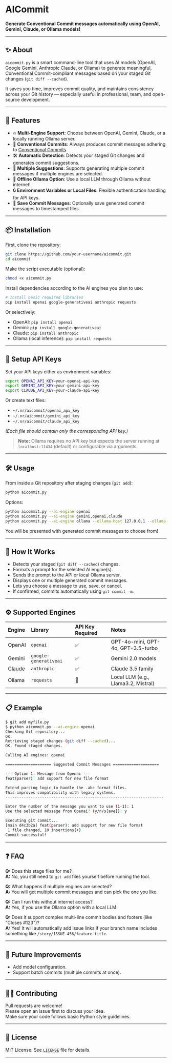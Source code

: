 
# AICommit  
**Generate Conventional Commit messages automatically using OpenAI, Gemini, Claude, or Ollama models!**

---

## ✨ About  
`aicommit.py` is a smart command-line tool that uses AI models (OpenAI, Google Gemini, Anthropic Claude, or Ollama) to generate meaningful, Conventional Commit-compliant messages based on your staged Git changes (`git diff --cached`).  

It saves you time, improves commit quality, and maintains consistency across your Git history — especially useful in professional, team, and open-source development.

---

## 🚀 Features
- 🔥 **Multi-Engine Support**: Choose between OpenAI, Gemini, Claude, or a locally running Ollama server.
- 🎯 **Conventional Commits**: Always produces commit messages adhering to [Conventional Commits](https://www.conventionalcommits.org/).
- 🛠️ **Automatic Detection**: Detects your staged Git changes and generates commit suggestions.
- 📝 **Multiple Suggestions**: Supports generating multiple commit messages if multiple engines are selected.
- 📂 **Offline Ollama Option**: Use a local LLM through Ollama without internet!
- 🔒 **Environment Variables or Local Files**: Flexible authentication handling for API keys.
- 💾 **Save Commit Messages**: Optionally save generated commit messages to timestamped files.

---

## 📦 Installation  

First, clone the repository:  
```bash
git clone https://github.com/your-username/aicommit.git
cd aicommit
```

Make the script executable (optional):  
```bash
chmod +x aicommit.py
```

Install dependencies according to the AI engines you plan to use:  
```bash
# Install basic required libraries
pip install openai google-generativeai anthropic requests
```

Or selectively:  
- OpenAI: `pip install openai`
- Gemini: `pip install google-generativeai`
- Claude: `pip install anthropic`
- Ollama (local inference): `pip install requests`

---

## 🔑 Setup API Keys  

Set your API keys either as environment variables:  
```bash
export OPENAI_API_KEY=your-openai-api-key
export GEMINI_API_KEY=your-gemini-api-key
export CLAUDE_API_KEY=your-claude-api-key
```

Or create text files:
- `~/.nr/aicommit/openai_api_key`
- `~/.nr/aicommit/gemini_api_key`
- `~/.nr/aicommit/claude_api_key`

*(Each file should contain only the corresponding API key.)*  

> **Note:** Ollama requires no API key but expects the server running at `localhost:11434` (default) or configurable via arguments.

---

## 🛠️ Usage

From inside a Git repository after staging changes (`git add`):  

```bash
python aicommit.py
```

Options:
```bash
python aicommit.py --ai-engine openai
python aicommit.py --ai-engine gemini,openai,claude
python aicommit.py --ai-engine ollama --ollama-host 127.0.0.1 --ollama-port 11434
```

You will be presented with generated commit messages to choose from!

---

## 🧠 How It Works

- Detects your staged (`git diff --cached`) changes.
- Formats a prompt for the selected AI engine(s).
- Sends the prompt to the API or local Ollama server.
- Displays one or multiple generated commit messages.
- Lets you choose a message to use, save, or cancel.
- If confirmed, commits automatically using `git commit -m`.

---

## ⚙️ Supported Engines  

| Engine | Library | API Key Required | Notes |
|:------|:--------|:-----------------|:------|
| OpenAI | `openai` | ✅ | GPT-4o-mini, GPT-4o, GPT-3.5-turbo |
| Gemini | `google-generativeai` | ✅ | Gemini 2.0 models |
| Claude | `anthropic` | ✅ | Claude 3.5 family |
| Ollama | `requests` | 🚫 | Local LLM (e.g., Llama3.2, Mistral) |

---

## 📋 Example

```bash
$ git add myfile.py
$ python aicommit.py --ai-engine openai
Checking Git repository...
OK.
Retrieving staged changes (git diff --cached)...
OK. Found staged changes.

Calling AI engines: openai

==================== Suggested Commit Messages ====================

--- Option 1: Message from Openai ---
feat(parser): add support for new file format

Extend parsing logic to handle the .abc format files.
This improves compatibility with legacy systems.
---------------------------------------------------------------------

Enter the number of the message you want to use (1-1): 1
Use the selected message from Openai? (y/n/s[ave]): y

Executing git commit...
[main d4c3b2a] feat(parser): add support for new file format
 1 file changed, 10 insertions(+)
Commit successful!
```

---

## ❓ FAQ  

**Q:** Does this stage files for me?  
**A:** No, you still need to `git add` files yourself before running the tool.

**Q:** What happens if multiple engines are selected?  
**A:** You will get multiple commit messages and can pick the one you like.

**Q:** Can I run this without internet access?  
**A:** Yes, if you use the Ollama option with a local LLM.

**Q:** Does it support complex multi-line commit bodies and footers (like "Closes #123")?  
**A:** Yes! It will automatically add issue links if your branch name includes something like `/story/ISSUE-456/feature-title`.

---

## 🧹 Future Improvements  

- Add model configuration.
- Support batch commits (multiple commits at once).

---

## 👨‍💻 Contributing

Pull requests are welcome!  
Please open an issue first to discuss your idea.  
Make sure your code follows basic Python style guidelines.

---

## 📄 License
MIT License. See [`LICENSE`](LICENSE) file for details.

---
